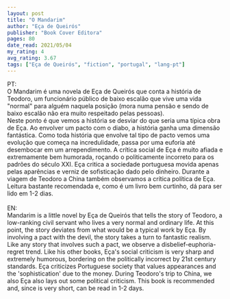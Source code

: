 ```yaml
---
layout: post
title: "O Mandarim"
author: "Eça de Queirós"
publisher: "Book Cover Editora"
pages: 80
date_read: 2021/05/04
my_rating: 4
avg_rating: 3.67
tags: ["Eça de Queirós", "fiction", "portugal", "lang-pt"]
---
```


PT:<br/>O Mandarim é uma novela de Eça de Queirós que conta a história de Teodoro, um funcionário público de baixo escalão que vive uma vida "normal" para alguém naquela posição (mora numa pensão e sendo de baixo escalão não era muito respeitado pelas pessoas). <br/>Neste ponto é que vemos a história se desviar do que seria uma típica obra de Eça. Ao envolver um pacto com o diabo, a história ganha uma dimensão fantástica. Como toda história que envolve tal tipo de pacto vemos uma evolução que começa na incredulidade, passa por uma euforia até desembocar em um arrependimento. A crítica social de Eça é muito afiada e extremamente bem humorada, roçando o politicamente incorreto para os padrões do século XXI. Eça critica a sociedade portuguesa movida apenas pelas aparências e verniz de sofisticação dado pelo dinheiro. Durante a viagem de Teodoro a China também observamos a crítica política de Eça. Leitura bastante recomendada e, como é um livro bem curtinho, dá para ser lido em 1-2 dias.<br/><br/>EN:<br/>Mandarim is a little novel by Eça de Queirós that tells the story of Teodoro, a low-ranking civil servant who lives a very normal and ordinary life. At this point, the story deviates from what would be a typical work by Eça. By involving a pact with the devil, the story takes a turn to fantastic realism. Like any story that involves such a pact, we observe a disbelief-euphoria-regret trend. Like his other books, Eça's social criticism is very sharp and extremely humorous, bordering on the politically incorrect by 21st century standards. Eça criticizes Portuguese society that values appearances and the 'sophistication' due to the money. During Teodoro's trip to China, we also Eça also lays out some political criticism. This book is recommended and, since is very short, can be read in 1-2 days.

